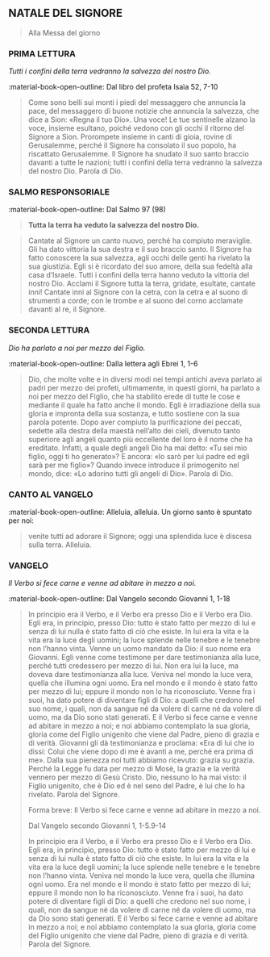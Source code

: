 ## NATALE DEL SIGNORE
> 
> Alla Messa del giorno
> 
### PRIMA LETTURA
*Tutti i confini della terra vedranno la salvezza del nostro Dio.*

:material-book-open-outline: Dal libro del profeta Isaìa
52, 7-10

> Come sono belli sui monti i piedi del messaggero che annuncia la pace, del messaggero di buone notizie che annuncia la salvezza, che dice a Sion: «Regna il tuo Dio». Una voce! Le tue sentinelle alzano la voce, insieme esultano, poiché vedono con gli occhi il ritorno del Signore a Sion. Prorompete insieme in canti di gioia, rovine di Gerusalemme, perché il Signore ha consolato il suo popolo, ha riscattato Gerusalemme. Il Signore ha snudato il suo santo braccio davanti a tutte le nazioni; tutti i confini della terra vedranno la salvezza del nostro Dio. Parola di Dio.
> 
### SALMO RESPONSORIALE
:material-book-open-outline: Dal Salmo 97 (98)

>**Tutta la terra ha veduto la salvezza del nostro Dio.**

> Cantate al Signore un canto nuovo,
> perché ha compiuto meraviglie.
> Gli ha dato vittoria la sua destra
> e il suo braccio santo.
> Il Signore ha fatto conoscere la sua salvezza,
> agli occhi delle genti ha rivelato la sua giustizia.
> Egli si è ricordato del suo amore,
> della sua fedeltà alla casa d’Israele.
> Tutti i confini della terra hanno veduto
> la vittoria del nostro Dio.
> Acclami il Signore tutta la terra,
> gridate, esultate, cantate inni!
> Cantate inni al Signore con la cetra,
> con la cetra e al suono di strumenti a corde;
> con le trombe e al suono del corno
> acclamate davanti al re, il Signore.
> 
### SECONDA LETTURA
*Dio ha parlato a noi per mezzo del Figlio.*

:material-book-open-outline: Dalla lettera agli Ebrei
1, 1-6

> Dio, che molte volte e in diversi modi nei tempi antichi aveva parlato ai padri per mezzo dei profeti, ultimamente, in questi giorni, ha parlato a noi per mezzo del Figlio, che ha stabilito erede di tutte le cose e mediante il quale ha fatto anche il mondo. Egli è irradiazione della sua gloria e impronta della sua sostanza, e tutto sostiene con la sua parola potente. Dopo aver compiuto la purificazione dei peccati, sedette alla destra della maestà nell’alto dei cieli, divenuto tanto superiore agli angeli quanto più eccellente del loro è il nome che ha ereditato. Infatti, a quale degli angeli Dio ha mai detto: «Tu sei mio figlio, oggi ti ho generato»? E ancora: «Io sarò per lui padre ed egli sarà per me figlio»? Quando invece introduce il primogenito nel mondo, dice: «Lo adorino tutti gli angeli di Dio». Parola di Dio.
> 
### CANTO AL VANGELO
:material-book-open-outline: Alleluia, alleluia.
Un giorno santo è spuntato per noi:
> venite tutti ad adorare il Signore;
> oggi una splendida luce è discesa sulla terra.
> Alleluia.
> 
### VANGELO
*Il Verbo si fece carne e venne ad abitare in mezzo a noi.*

:material-book-open-outline: Dal Vangelo secondo Giovanni
1, 1-18

> In principio era il Verbo, e il Verbo era presso Dio e il Verbo era Dio. Egli era, in principio, presso Dio: tutto è stato fatto per mezzo di lui e senza di lui nulla è stato fatto di ciò che esiste. In lui era la vita e la vita era la luce degli uomini; la luce splende nelle tenebre e le tenebre non l’hanno vinta. Venne un uomo mandato da Dio: il suo nome era Giovanni. Egli venne come testimone per dare testimonianza alla luce, perché tutti credessero per mezzo di lui. Non era lui la luce, ma doveva dare testimonianza alla luce. Veniva nel mondo la luce vera, quella che illumina ogni uomo. Era nel mondo e il mondo è stato fatto per mezzo di lui; eppure il mondo non lo ha riconosciuto. Venne fra i suoi, ha dato potere di diventare figli di Dio: a quelli che credono nel suo nome, i quali, non da sangue né da volere di carne né da volere di uomo, ma da Dio sono stati generati. E il Verbo si fece carne e venne ad abitare in mezzo a noi; e noi abbiamo contemplato la sua gloria, gloria come del Figlio unigenito che viene dal Padre, pieno di grazia e di verità. Giovanni gli dà testimonianza e proclama: «Era di lui che io dissi: Colui che viene dopo di me è avanti a me, perché era prima di me». Dalla sua pienezza noi tutti abbiamo ricevuto: grazia su grazia. Perché la Legge fu data per mezzo di Mosè, la grazia e la verità vennero per mezzo di Gesù Cristo. Dio, nessuno lo ha mai visto: il Figlio unigenito, che è Dio ed è nel seno del Padre, è lui che lo ha rivelato. Parola del Signore.
> 
> Forma breve:
> Il Verbo si fece carne e venne ad abitare in mezzo a noi.
> 
> Dal Vangelo secondo Giovanni
> 1, 1-5.9-14
> 
> In principio era il Verbo, e il Verbo era presso Dio e il Verbo era Dio. Egli era, in principio, presso Dio: tutto è stato fatto per mezzo di lui e senza di lui nulla è stato fatto di ciò che esiste. In lui era la vita e la vita era la luce degli uomini; la luce splende nelle tenebre e le tenebre non l’hanno vinta. Veniva nel mondo la luce vera, quella che illumina ogni uomo. Era nel mondo e il mondo è stato fatto per mezzo di lui; eppure il mondo non lo ha riconosciuto. Venne fra i suoi, ha dato potere di diventare figli di Dio: a quelli che credono nel suo nome, i quali, non da sangue né da volere di carne né da volere di uomo, ma da Dio sono stati generati. E il Verbo si fece carne e venne ad abitare in mezzo a noi; e noi abbiamo contemplato la sua gloria, gloria come del Figlio unigenito che viene dal Padre, pieno di grazia e di verità. Parola del Signore.